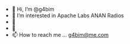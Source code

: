 - 👋 Hi, I’m @g4bim
- 👀 I’m interested in Apache Labs ANAN Radios
- 🌱 
- 💞️ 
- 📫 How to reach me ... g4bim@me.com

<!---
g4bim/g4bim is a ✨ special ✨ repository because its `README.md` (this file) appears on your GitHub profile.
You can click the Preview link to take a look at your changes.
--->
